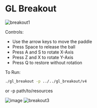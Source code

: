 # GL Breakout

![breakout1](https://github.com/user-attachments/assets/24da3078-ea5a-4b35-b2f0-e73057e9d8d3)

Controls:

* Use the arrow keys to move the paddle
* Press Space to release the ball
* Press A and S to rotate X-Axis
* Press Z and X to rotate Y-Axis
* Press Q to restore without rotation

To Run:
```bash
./gl_breakout -p ../../gl_breakout/v4
```

or -p path/to/resources

![image](https://github.com/user-attachments/assets/da794e88-f8dc-4d50-9d3e-f1ad1ac24ce7)
![breakout3](https://github.com/user-attachments/assets/179caf59-6bcf-41ae-ac79-9483604429c6)
